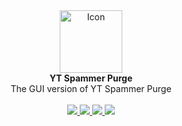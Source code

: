 <div align="center">
  <img src="https://user-images.githubusercontent.com/16636012/159981460-dd83ce51-a221-4052-95ab-552e4bb20614.png" alt="Icon" width="100" height="100" </img><br>
  <span><strong>YT Spammer Purge</strong> <br> The GUI version of YT Spammer Purge</span>
</div>

<br>

<div align="center">
  <a href="https://github.com/realashleybailey/YT-Spammer-Purge-GUI/issues">
    <img src="https://img.shields.io/github/issues/realashleybailey/YT-Spammer-Purge-GUI" />
  </a>
  <a href="https://github.com/realashleybailey/YT-Spammer-Purge-GUI/pulls">
    <img src="https://img.shields.io/github/issues-pr/realashleybailey/YT-Spammer-Purge-GUI" />
  </a>
  <a href="https://github.com/realashleybailey/YT-Spammer-Purge-GUI/releases">
    <img src="https://img.shields.io/github/v/release/realashleybailey/YT-Spammer-Purge-GUI?include_prereleases&label=Latest%20Release" />
  </a>
  <a href="https://github.com/realashleybailey/YT-Spammer-Purge-GUI/actions/workflows/firebase-hosting-merge.yml">
    <img src="https://github.com/realashleybailey/YT-Spammer-Purge-GUI/actions/workflows/firebase-hosting-merge.yml/badge.svg" />
  </a>
</div>
